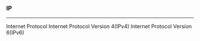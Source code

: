 ### IP
---
Internet Protocol
Internet Protocol Version 4(IPv4)
Internet Protocol Version 6(IPv6)



```
```

```
```

```
```


